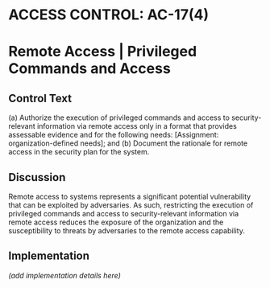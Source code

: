 # ACCESS CONTROL: AC-17(4)
# Remote Access | Privileged Commands and Access

## Control Text


(a) Authorize the execution of privileged commands and access to security-relevant information via remote access only in a format that provides assessable evidence and for the following needs: [Assignment: organization-defined needs]; and
(b) Document the rationale for remote access in the security plan for the system.

## Discussion

Remote access to systems represents a significant potential vulnerability that can be exploited by adversaries. As such, restricting the execution of privileged commands and access to security-relevant information via remote access reduces the exposure of the organization and the susceptibility to threats by adversaries to the remote access capability.

## Implementation

_(add implementation details here)_
